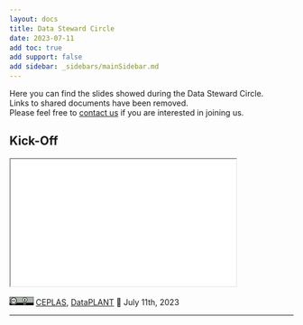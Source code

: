 ```yaml
---
layout: docs
title: Data Steward Circle
date: 2023-07-11
add toc: true
add support: false
add sidebar: _sidebars/mainSidebar.md
---
```


Here you can find the slides showed during the Data Steward Circle.   
Links to shared documents have been removed.   
Please feel free to <a href="javascript:location='mailto:\u0069\u006e\u0066\u006f\u0040\u006e\u0066\u0064\u0069\u0034\u0070\u006c\u0061\u006e\u0074\u0073\u002e\u006f\u0072\u0067';void 0">contact us</a> if you are interested in joining us.

## Kick-Off

<iframe src="./00-kickoff/00-kickoff.html" style="height:225px; width:400px;" ></iframe>

<a href="https://creativecommons.org/licenses/by/4.0/"><img src="/docs/img/_logos/CreativeCommons/by.svg" style="height:15px"></a> [CEPLAS](https://ceplas.eu), [DataPLANT](https://nfdi4plants.org/)  📆 July 11th, 2023

<hr>

<!--
<hr>

## Preparation for Session 2

<iframe src="./2023-05-17_CEPLAS-Session02-prep/2023-05-17_CEPLAS-Session02-prep.html" style="height:225px; width:400px;" ></iframe>

<a href="https://creativecommons.org/licenses/by/4.0/"><img src="/docs/img/_logos/CreativeCommons/by.svg" style="height:15px"></a> [CEPLAS](https://ceplas.eu), [DataPLANT](https://nfdi4plants.org/)  📆 May 10th, 2023

<hr>

## Session 2: Build your ARC

<iframe src="./2023-05-31_CEPLAS-Session02/2023-05-31_CEPLAS-Session02.html" style="height:225px; width:400px;" ></iframe>

<a href="https://creativecommons.org/licenses/by/4.0/"><img src="/docs/img/_logos/CreativeCommons/by.svg" style="height:15px"></a> [CEPLAS](https://ceplas.eu), [DataPLANT](https://nfdi4plants.org/)  📆 May 31st, 2023

<hr>

## Preparation for Session 3

<iframe src="./2023-06-01_CEPLAS-Session03-prep/2023-06-01_CEPLAS-Session03-prep.html" style="height:225px; width:400px;" ></iframe>

<a href="https://creativecommons.org/licenses/by/4.0/"><img src="/docs/img/_logos/CreativeCommons/by.svg" style="height:15px"></a> [CEPLAS](https://ceplas.eu), [DataPLANT](https://nfdi4plants.org/)  📆 June 2nd, 2023

<hr>

## Session 3: Annotate your data

<iframe src="./2023-06-14_CEPLAS-Session03/2023-06-14_CEPLAS-Session03.html" style="height:225px; width:400px;" ></iframe>

<a href="https://creativecommons.org/licenses/by/4.0/"><img src="/docs/img/_logos/CreativeCommons/by.svg" style="height:15px"></a> [CEPLAS](https://ceplas.eu), [DataPLANT](https://nfdi4plants.org/)  📆 June 14th, 2023

<hr>
-->